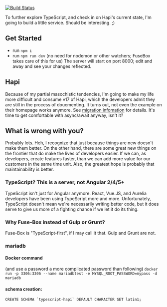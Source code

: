 [![Build Status](https://travis-ci.org/kolohelios/typescript-hapi.svg?branch=dev)](https://travis-ci.org/kolohelios/typescript-hapi)

To further explore TypeScript, and check in on Hapi's current state, I'm going to build a little service. Should be interesting. ;)

## Get Started

* run `npm i`
* run `npm run dev` (no need for nodemon or other watchers; FuseBox takes care of this for us)
The server will start on port 8000; edit and away and see your changes reflected.

## Hapi

Because of my partial masochistic tendencies, I'm going to make my life more difficult and consume v17 of Hapi, which the developers admit they are still in the process of doucmenting. It turns out, not even the example on their homepage works anymore. See [migration infomation](https://github.com/hapijs/hapi/issues/3658) for details. It's time to get comfortable with async/await anyway, isn't it?

## What is wrong with you?

Probably lots. Heh, I recognize that just because things are new doesn't make them better. On the other hand, there are some great new things on the frontier that do make the lives of developers easier. If we can, as developers, create features faster, than we can add more value for our customers in the same time unit. Also, the greatest hope is probably that maintainability is better.

### TypeScript? This is a server, not Angular 2/4/5+

TypeScript isn't just for Angular anymore. React, Vue.JS, and Aurelia developers have been using TypeScript more and more. Unfortunately, TypeScript doesn't mean we're necessarily writing better code, but it does serve to give us more of a fighting chance if we let it do its thing.

### Why Fuse-Box instead of Gulp or Grunt?

Fuse-Box is "TypeScript-first", if I may call it that. Gulp and Grunt are not.

### mariadb

#### Docker command

(and use a password a more complicated password than following)
`docker run -p 3306:3306 --name mariadbtest -e MYSQL_ROOT_PASSWORD=mypass -d mariadb`

#### schema creation:
```
CREATE SCHEMA `typescript-hapi` DEFAULT CHARACTER SET latin1;
```
